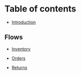 # Table of contents

* [Introduction](README.md)

## Flows

* [Inventory](inventory/README.md)

* [Orders](orders/README.md)

* [Returns](returns/README.md)
